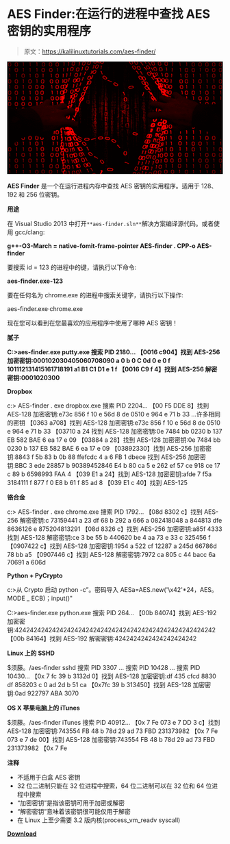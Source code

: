 # AES Finder:在运行的进程中查找 AES 密钥的实用程序

> 原文：<https://kalilinuxtutorials.com/aes-finder/>

[![AES Finder : Utility To Find AES Keys In Running Processes](img/4336922fb136d99470216e02fd652a73.png "AES Finder : Utility To Find AES Keys In Running Processes")](https://1.bp.blogspot.com/--nluKtQmlsc/X2iXH3iWsJI/AAAAAAAAHkQ/wZUgCeRyHakYmyrSiMM3dAps0cawC0b-QCLcBGAsYHQ/s728/h92%25281%2529.png)

**AES Finder** 是一个在运行进程内存中查找 AES 密钥的实用程序。适用于 128、192 和 256 位密钥。

**用途**

在 Visual Studio 2013 中打开`**aes-finder.sln**`解决方案编译源代码。或者使用 gcc/clang:

**g++-O3-March = native-fomit-frame-pointer AES-finder . CPP-o AES-finder**

要搜索 id = 123 的进程中的键，请执行以下命令:

**aes-finder.exe-123**

要在任何名为 chrome.exe 的进程中搜索关键字，请执行以下操作:

aes-finder.exe·chrome.exe

现在您可以看到在您最喜欢的应用程序中使用了哪种 AES 密钥！

**腻子**

**C:>aes-finder.exe putty.exe
搜索 PID 2180…
【0016 c904】找到 AES-256 加密密钥:000102030405060708090 a 0 b 0 C 0d 0 e 0 f 101112131415161718191 a1 B1 C1 D1 e 1 f
【0016 C9 f 4】找到 AES-256 解密密钥:0001020300**

**Dropbox**

c:> AES-finder . exe dropbox.exe
搜索 PID 2204…
【00 F5 DDE 8】找到 AES-128 加密密钥:e73c 856 f 10 e 56d 8 de 0510 e 964 e 71 b 33
…许多相同的密钥
【0363 a708】找到 AES-128 加密密钥:e73c 856 f 10 e 56d 8 de 0510 e 964 e 71 b 33
【03710 a 24 找到 AES-128 加密密钥:0e 7484 bb 0230 b 137 EB 582 BAE 6 ea 17 e 09
【03884 a 28】找到 AES-128 加密密钥:0e 7484 bb 0230 b 137 EB 582 BAE 6 ea 17 e 09
【03892330】找到 AES-256 加密密钥:8843 f 5b 83 b 0b 88 ffefcdc 4 a 6 FB 1 dbece 找到 AES-256 加密密钥:BBC 3 ede 28857 b 90389452846 E4 b 80 ca 5 e 262 ef 57 ce 918 ce 17 c 89 b 6598993 FAA 4
【039 E1 a 24】找到 AES-128 加密密钥:afde 7 f5a 3184111 f 877 f 0 E8 b 61 f 85 ad 8
【039 E1 c 40】找到 AES-125

**铬合金**

c:> AES-finder . exe chrome.exe
搜索 PID 1792…
【08d 8302 c】找到 AES-256 解密密钥:c 73159441 a 23 df 68 b 292 a 666 a 082418048 a 844813 dfe 8636126 e 875204813291
【08d 8326 c】找到 AES-256 加密密钥:a85f 4333 找到 AES-128 解密密钥:ce 3 be 55 b 440620 be 4 aa 73 e 33 c 325456 f
【0907422 c】找到 AES-128 加密密钥:1954 a 522 cf 12287 a 245d 66786d 78 bb a5
【0907446 c】找到 AES-128 解密密钥:7972 ca 805 c 44 bacc 6a 70691 a 606d

**Python + PyCrypto**

c:>从 Crypto 启动 python -c”。密码导入 AESa=AES.new('\x42'*24，AES。MODE _ ECB)；input()"

C:>aes-finder.exe python.exe
搜索 PID 264…
【00b 84074】找到 AES-192 加密密钥:424242424242424242424242424242424242424242424242424242
【00b 84164】找到 AES-192 解密密钥:4242424242424242424242

**Linux 上的 SSHD**

$须藤。/aes-finder sshd
搜索 PID 3307 …
搜索 PID 10428 …
搜索 PID 10430…
【0x 7 fc 39 b 3132d 0】找到 AES-128 加密密钥:df 435 cfcd 8830 df 858203 c 0 ad 2d b 51 ca
【0x7fc 39 b 313450】找到 AES-128 加密密钥:0ad 922797 ABA 3070

**OS X 苹果电脑上的 iTunes**

$须藤。/aes-finder iTunes
搜索 PID 40912…
【0x 7 Fe 073 e 7 DD 3 c】找到 AES-128 加密密钥:743554 FB 48 b 78d 29 ad 73 FBD 231373982
【0x 7 Fe 073 e 7 de 00】找到 AES-128 加密密钥:743554 FB 48 b 78d 29 ad 73 FBD 231373982
【0x 7 Fe

**注释**

*   不适用于白盒 AES 密钥
*   32 位二进制只能在 32 位进程中搜索，64 位二进制可以在 32 位和 64 位进程中搜索
*   “加密密钥”是指该密钥可用于加密或解密
*   “解密密钥”意味着该密钥很可能仅用于解密
*   在 Linux 上至少需要 3.2 版内核(process_vm_readv syscall)

[**Download**](https://github.com/mmozeiko/aes-finder)